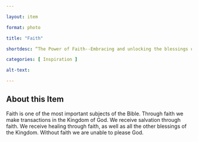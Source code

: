 ```yaml
--- 

layout: item 

format: photo 

title: "Faith"

shortdesc: “The Power of Faith--Embracing and unlocking the blessings of the Kingdom of God.”

categories: [ Inspiration ]

alt-text:  

--- 
```


## About this Item 

Faith is one of the most important subjects of the Bible. Through faith we make transactions in the Kingdom of God. We receive salvation through faith. We receive healing through faith, as well as all the other blessings of the Kingdom. Without faith we are unable to please God.
